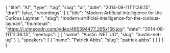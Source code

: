 {
  "title": "AI",
  "type": "tag",
  "slug": "ai",
  "date": "2014-08-11T11:36:15",
  "draft": false,
  "recordings": [
    {
      "title": "Modern Artificial Intelligence for the Curious Layman ",
      "slug": "modern-artificial-intelligence-for-the-curious-layman",
      "thumbnail": "https://i.vimeocdn.com/video/485394477_295x166.jpg",
      "date": "2014-08-11T11:36:15",
      "meetups": [
        {
          "name": "Austin .NET UG",
          "slug": "austin-net-ug"
        }
      ],
      "speakers": [
        {
          "name": "Patrick Abbs",
          "slug": "patrick-abbs"
        }
      ]
    }
  ]
}